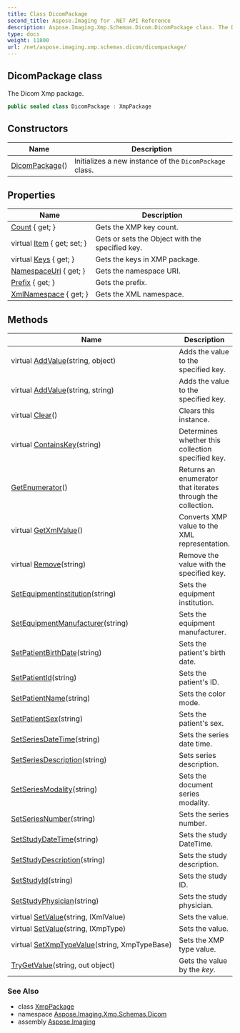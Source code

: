 ```yaml
---
title: Class DicomPackage
second_title: Aspose.Imaging for .NET API Reference
description: Aspose.Imaging.Xmp.Schemas.Dicom.DicomPackage class. The Dicom Xmp package
type: docs
weight: 11800
url: /net/aspose.imaging.xmp.schemas.dicom/dicompackage/
---
```

## DicomPackage class

The Dicom Xmp package.

```csharp
public sealed class DicomPackage : XmpPackage
```

## Constructors

| Name | Description |
| --- | --- |
| [DicomPackage](dicompackage/)() | Initializes a new instance of the `DicomPackage` class. |

## Properties

| Name | Description |
| --- | --- |
| [Count](../../aspose.imaging.xmp/xmppackage/count/) { get; } | Gets the XMP key count. |
| virtual [Item](../../aspose.imaging.xmp/xmppackage/item/) { get; set; } | Gets or sets the Object with the specified key. |
| virtual [Keys](../../aspose.imaging.xmp/xmppackage/keys/) { get; } | Gets the keys in XMP package. |
| [NamespaceUri](../../aspose.imaging.xmp/xmppackage/namespaceuri/) { get; } | Gets the namespace URI. |
| [Prefix](../../aspose.imaging.xmp/xmppackage/prefix/) { get; } | Gets the prefix. |
| [XmlNamespace](../../aspose.imaging.xmp/xmppackage/xmlnamespace/) { get; } | Gets the XML namespace. |

## Methods

| Name | Description |
| --- | --- |
| virtual [AddValue](../../aspose.imaging.xmp/xmppackage/addvalue/)(string, object) | Adds the value to the specified key. |
| virtual [AddValue](../../aspose.imaging.xmp/xmppackage/addvalue/)(string, string) | Adds the value to the specified key. |
| virtual [Clear](../../aspose.imaging.xmp/xmppackage/clear/)() | Clears this instance. |
| virtual [ContainsKey](../../aspose.imaging.xmp/xmppackage/containskey/)(string) | Determines whether this collection specified key. |
| [GetEnumerator](../../aspose.imaging.xmp/xmppackage/getenumerator/)() | Returns an enumerator that iterates through the collection. |
| virtual [GetXmlValue](../../aspose.imaging.xmp/xmppackage/getxmlvalue/)() | Converts XMP value to the XML representation. |
| virtual [Remove](../../aspose.imaging.xmp/xmppackage/remove/)(string) | Remove the value with the specified key. |
| [SetEquipmentInstitution](../../aspose.imaging.xmp.schemas.dicom/dicompackage/setequipmentinstitution/)(string) | Sets the equipment institution. |
| [SetEquipmentManufacturer](../../aspose.imaging.xmp.schemas.dicom/dicompackage/setequipmentmanufacturer/)(string) | Sets the equipment manufacturer. |
| [SetPatientBirthDate](../../aspose.imaging.xmp.schemas.dicom/dicompackage/setpatientbirthdate/)(string) | Sets the patient's birth date. |
| [SetPatientId](../../aspose.imaging.xmp.schemas.dicom/dicompackage/setpatientid/)(string) | Sets the patient's ID. |
| [SetPatientName](../../aspose.imaging.xmp.schemas.dicom/dicompackage/setpatientname/)(string) | Sets the color mode. |
| [SetPatientSex](../../aspose.imaging.xmp.schemas.dicom/dicompackage/setpatientsex/)(string) | Sets the patient's sex. |
| [SetSeriesDateTime](../../aspose.imaging.xmp.schemas.dicom/dicompackage/setseriesdatetime/)(string) | Sets the series date time. |
| [SetSeriesDescription](../../aspose.imaging.xmp.schemas.dicom/dicompackage/setseriesdescription/)(string) | Sets series description. |
| [SetSeriesModality](../../aspose.imaging.xmp.schemas.dicom/dicompackage/setseriesmodality/)(string) | Sets the document series modality. |
| [SetSeriesNumber](../../aspose.imaging.xmp.schemas.dicom/dicompackage/setseriesnumber/)(string) | Sets the series number. |
| [SetStudyDateTime](../../aspose.imaging.xmp.schemas.dicom/dicompackage/setstudydatetime/)(string) | Sets the study DateTime. |
| [SetStudyDescription](../../aspose.imaging.xmp.schemas.dicom/dicompackage/setstudydescription/)(string) | Sets the study description. |
| [SetStudyId](../../aspose.imaging.xmp.schemas.dicom/dicompackage/setstudyid/)(string) | Sets the study ID. |
| [SetStudyPhysician](../../aspose.imaging.xmp.schemas.dicom/dicompackage/setstudyphysician/)(string) | Sets the study physician. |
| virtual [SetValue](../../aspose.imaging.xmp/xmppackage/setvalue/)(string, IXmlValue) | Sets the value. |
| virtual [SetValue](../../aspose.imaging.xmp/xmppackage/setvalue/)(string, IXmpType) | Sets the value. |
| virtual [SetXmpTypeValue](../../aspose.imaging.xmp/xmppackage/setxmptypevalue/)(string, XmpTypeBase) | Sets the XMP type value. |
| [TryGetValue](../../aspose.imaging.xmp/xmppackage/trygetvalue/)(string, out object) | Gets the value by the *key*. |

### See Also

* class [XmpPackage](../../aspose.imaging.xmp/xmppackage/)
* namespace [Aspose.Imaging.Xmp.Schemas.Dicom](../../aspose.imaging.xmp.schemas.dicom/)
* assembly [Aspose.Imaging](../../)


